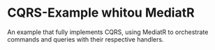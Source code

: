 # CQRS-Example whitou MediatR

An example that fully implements CQRS, using MediatR to orchestrate commands and queries with their respective handlers.
